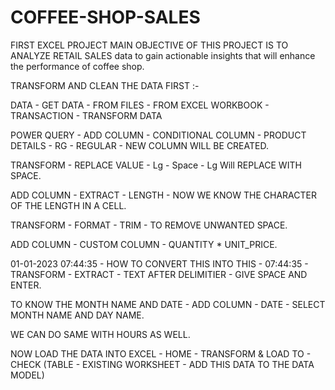 # COFFEE-SHOP-SALES

FIRST EXCEL PROJECT 
MAIN OBJECTIVE OF THIS PROJECT IS TO ANALYZE RETAIL SALES data to gain actionable insights that will enhance the performance of coffee shop. 


TRANSFORM AND CLEAN THE DATA FIRST :-

DATA - GET DATA - FROM FILES - FROM EXCEL WORKBOOK - TRANSACTION - TRANSFORM DATA 

POWER QUERY - ADD COLUMN - CONDITIONAL COLUMN - PRODUCT DETAILS - RG - REGULAR - NEW COLUMN WILL BE CREATED. 

TRANSFORM - REPLACE VALUE - Lg - Space - Lg Will REPLACE WITH SPACE. 

ADD COLUMN - EXTRACT - LENGTH - NOW WE KNOW THE CHARACTER OF THE LENGTH IN A CELL. 

TRANSFORM - FORMAT - TRIM - TO REMOVE UNWANTED SPACE. 

ADD COLUMN - CUSTOM COLUMN - QUANTITY * UNIT_PRICE.



01-01-2023 07:44:35 - HOW TO CONVERT THIS INTO THIS - 07:44:35 - TRANSFORM - EXTRACT - TEXT AFTER DELIMITIER - GIVE SPACE AND ENTER. 

TO KNOW THE MONTH NAME AND DATE - ADD COLUMN - DATE - SELECT MONTH NAME AND DAY NAME. 

WE CAN DO SAME WITH HOURS AS WELL.

NOW LOAD THE DATA INTO EXCEL - HOME - TRANSFORM & LOAD TO - CHECK (TABLE - EXISTING WORKSHEET - ADD THIS DATA TO THE DATA MODEL)



